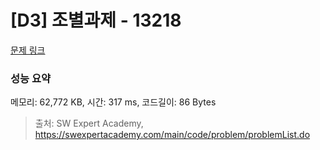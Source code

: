 # [D3] 조별과제 - 13218 

[문제 링크](https://swexpertacademy.com/main/code/problem/problemDetail.do?contestProbId=AXzjvCCq-PwDFASs) 

### 성능 요약

메모리: 62,772 KB, 시간: 317 ms, 코드길이: 86 Bytes



> 출처: SW Expert Academy, https://swexpertacademy.com/main/code/problem/problemList.do